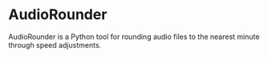# AudioRounder
AudioRounder is a Python tool for rounding audio files to the nearest minute through speed adjustments.
